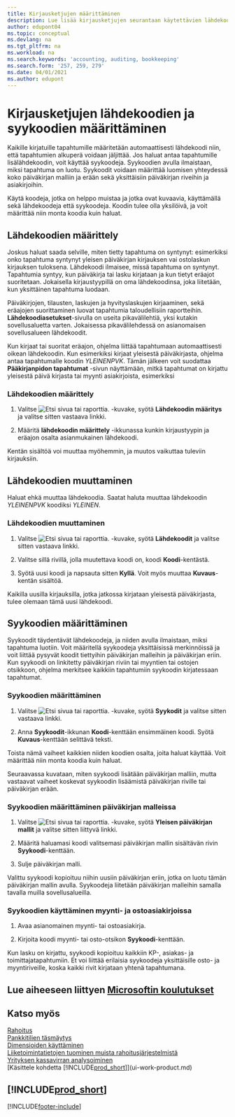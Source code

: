 ```yaml
---
title: Kirjausketjujen määrittäminen
description: Lue lisää kirjausketjujen seurantaan käytettävien lähdekoodien ja syykoodien määrittämisestä.
author: edupont04
ms.topic: conceptual
ms.devlang: na
ms.tgt_pltfrm: na
ms.workload: na
ms.search.keywords: 'accounting, auditing, bookkeeping'
ms.search.form: '257, 259, 279'
ms.date: 04/01/2021
ms.author: edupont
---
```

# <a name="setting-up-source-codes-and-reason-codes-for-audit-trails" />Kirjausketjujen lähdekoodien ja syykoodien määrittäminen

Kaikille kirjatuille tapahtumille määritetään automaattisesti lähdekoodi niin, että tapahtumien alkuperä voidaan jäljittää. Jos haluat antaa tapahtumille lisälähdekoodin, voit käyttää syykoodeja. Syykoodien avulla ilmaistaan, miksi tapahtuma on luotu. Syykoodit voidaan määrittää luomisen yhteydessä koko päiväkirjan malliin ja erään sekä yksittäisiin päiväkirjan riveihin ja asiakirjoihin.  

Käytä koodeja, jotka on helppo muistaa ja jotka ovat kuvaavia, käyttämällä sekä lähdekoodeja että syykoodeja. Koodin tulee olla yksilöivä, ja voit määrittää niin monta koodia kuin haluat.

## <a name="define-source-codes" />Lähdekoodien määrittely

Joskus haluat saada selville, miten tietty tapahtuma on syntynyt: esimerkiksi onko tapahtuma syntynyt yleisen päiväkirjan kirjauksen vai ostolaskun kirjauksen tuloksena. Lähdekoodi ilmaisee, missä tapahtuma on syntynyt. Tapahtumia syntyy, kun päiväkirja tai lasku kirjataan ja kun tietyt eräajot suoritetaan. Jokaisella kirjaustyypillä on oma lähdekoodinsa, joka liitetään, kun yksittäinen tapahtuma luodaan.  

Päiväkirjojen, tilausten, laskujen ja hyvityslaskujen kirjaaminen, sekä eräajojen suorittaminen luovat tapahtumia taloudellisiin raportteihin. **Lähdekoodiasetukset**-sivulla on useita pikavälilehtiä, yksi kutakin sovellusaluetta varten. Jokaisessa pikavälilehdessä on asianomaisen sovellusalueen lähdekoodit.

Kun kirjaat tai suoritat eräajon, ohjelma liittää tapahtumaan automaattisesti oikean lähdekoodin. Kun esimerkiksi kirjaat yleisestä päiväkirjasta, ohjelma antaa tapahtumalle koodin *YLEINENPVK*. Tämän jälkeen voit suodattaa **Pääkirjanpidon tapahtumat** -sivun näyttämään, mitkä tapahtumat on kirjattu yleisestä päivä kirjasta tai myynti asiakirjoista, esimerkiksi

### <a name="to-define-source-codes" />Lähdekoodien määrittely

1. Valitse ![Etsi sivua tai raporttia.](media/ui-search/search_small.png "Etsi sivua tai raporttia -kuvake") -kuvake, syötä **Lähdekoodin määritys** ja valitse sitten vastaava linkki.  

2. Määritä **lähdekoodin määrittely** -ikkunassa kunkin kirjaustyypin ja eräajon osalta asianmukainen lähdekoodi.  

Kentän sisältöä voi muuttaa myöhemmin, ja muutos vaikuttaa tuleviin kirjauksiin.

## <a name="change-source-codes" />Lähdekoodien muuttaminen

Haluat ehkä muuttaa lähdekoodia. Saatat haluta muuttaa lähdekoodin *YLEINENPVK* koodiksi *YLEINEN*.

### <a name="to-change-source-codes" />Lähdekoodien muuttaminen

1. Valitse ![Etsi sivua tai raporttia.](media/ui-search/search_small.png "Etsi sivua tai raporttia -kuvake") -kuvake, syötä **Lähdekoodit** ja valitse sitten vastaava linkki.

2. Valitse sillä rivillä, jolla muutettava koodi on, koodi **Koodi**-kentästä.

3. Syötä uusi koodi ja napsauta sitten **Kyllä**. Voit myös muuttaa **Kuvaus**-kentän sisältöä.

Kaikilla uusilla kirjauksilla, jotka jatkossa kirjataan yleisestä päiväkirjasta, tulee olemaan tämä uusi lähdekoodi.

## <a name="define-reason-codes" />Syykoodien määrittäminen

Syykoodit täydentävät lähdekoodeja, ja niiden avulla ilmaistaan, miksi tapahtuma luotiin. Voit määritellä syykoodeja yksittäisissä merkinnöissä ja voit liittää pysyvät koodit tiettyihin päiväkirjan malleihin ja päiväkirjan eriin. Kun syykoodi on linkitetty päiväkirjan riviin tai myyntien tai ostojen otsikkoon, ohjelma merkitsee kaikkiin tapahtumiin syykoodin kirjatessaan tapahtumat.  

### <a name="to-set-up-reason-codes" />Syykoodien määrittäminen

1. Valitse ![Etsi sivua tai raporttia.](media/ui-search/search_small.png "Etsi sivua tai raporttia -kuvake")  -kuvake, syötä **Syykodit** ja valitse sitten vastaava linkki.

2. Anna **Syykoodit**-ikkunan **Koodi**-kenttään ensimmäinen koodi. Syötä **Kuvaus**-kenttään selittävä teksti.

Toista nämä vaiheet kaikkien niiden koodien osalta, joita haluat käyttää. Voit määrittää niin monta koodia kuin haluat.

Seuraavassa kuvataan, miten syykoodi lisätään päiväkirjan malliin, mutta vastaavat vaiheet koskevat syykoodin lisäämistä päiväkirjan riville tai päiväkirjan erään.  

### <a name="to-assign-reason-codes-to-journal-templates" />Syykoodien määrittäminen päiväkirjan malleissa

1. Valitse ![Etsi sivua tai raporttia.](media/ui-search/search_small.png "Etsi sivua tai raporttia -kuvake")  -kuvake, syötä **Yleisen päiväkirjan mallit** ja valitse sitten liittyvä linkki.

2. Määritä haluamasi koodi valitsemasi päiväkirjan mallin sisältävän rivin **Syykoodi**-kenttään.

3. Sulje päiväkirjan malli.

Valittu syykoodi kopioituu niihin uusiin päiväkirjan eriin, jotka on luotu tämän päiväkirjan mallin avulla. Syykoodeja liitetään päiväkirjan malleihin samalla tavalla muilla sovellusalueilla.

### <a name="to-use-reason-codes-on-sales-and-purchase-documents" />Syykoodien käyttäminen myynti- ja ostoasiakirjoissa

1. Avaa asianomainen myynti- tai ostoasiakirja.

2. Kirjoita koodi myynti- tai osto-otsikon **Syykoodi**-kenttään.

Kun lasku on kirjattu, syykoodi kopioituu kaikkiin KP-, asiakas- ja toimittajatapahtumiin. Et voi liittää erilaisia syykoodeja yksittäisille osto- ja myyntiriveille, koska kaikki rivit kirjataan yhtenä tapahtumana.

## <a name="see-related-microsoft-trainingtrainingpathsset-up-financial-management-dynamics-365-business-central" />Lue aiheeseen liittyen [Microsoftin koulutukset](/training/paths/set-up-financial-management-dynamics-365-business-central/)

## <a name="see-also" />Katso myös

[Rahoitus](finance.md)  
[Pankkitilien täsmäytys](bank-manage-bank-accounts.md)  
[Dimensioiden käyttäminen](finance-dimensions.md)  
[Liiketoimintatietojen tuominen muista rahoitusjärjestelmistä](across-import-data-configuration-packages.md)  
[Yrityksen kassavirran analysoiminen](finance-analyze-cash-flow.md)  
[Käsittele kohdetta [!INCLUDE[prod_short](includes/prod_short.md)]](ui-work-product.md)  

## <a name="includeprodshortincludesfreetrialmdmd" />[!INCLUDE[prod_short](includes/free_trial_md.md)]


[!INCLUDE[footer-include](includes/footer-banner.md)]
